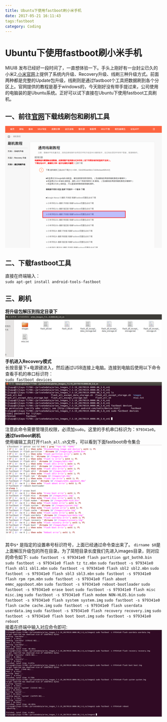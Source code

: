 ```yaml
---
title: Ubuntu下使用fastboot刷小米手机
date: 2017-05-21 16:11:43
tags:fastboot
category: Coding
---
```

# Ubuntu下使用fastboot刷小米手机  
MIUI8 发布已经好一段时间了，一直想体验一下。手头上刚好有一台封尘已久的小米2,[小米官网](http://www.miui.com/shuaji-393.html)上提供了系统内升级、Recovery升级、线刷三种升级方式。前面两种都是完整的Update包升级，线刷则是通过fastboot个工具把数据刷到各个分区上。官网提供的教程是基于windows的，今天刚好没有带手提过来，公司使用的电脑装的是Ubuntu系统。正好可以试下直接在Ubuntu下使用fastboot工具刷机。  
## 一、前往[官网](http://www.miui.com/shuaji-393.html)下载线刷包和刷机工具
![官网下载下载线刷包](fastboot_flash_xiaomi/xiaomi_update_zip.png)   

## 二、下载fastboot工具  
直接在终端输入：  
`sudo apt-get install android-tools-fastboot`

## 三、刷机  
**将升级包解压到指定目录下**  
![升级包内容](fastboot_flash_xiaomi/unzip.png)  
**手机进入Recovery模式**  
长按音量下+电源键进入，然后通过USB连接上电脑。连接到电脑后使用以下命令查看手机的串口标识符：  
`sudo fastboot devices`    
![查看手机串口标识符](fastboot_flash_xiaomi/fastboot_devices.png)    
注意此命令需要管理员权限，必须加`sudo`。这里的手机串口标识为：`979341e0`。
**通过fastboot刷机**   
使用编辑工具打开`flash_all.sh`文件，可以看到下面fastboot命令集合   
![fastboot命令集合](fastboot_flash_xiaomi/fastboot_cmd.png)  
其中`$*` 是指定的设置串号标识符号，上面已经通过命令查出来了。 `dirname $0`是上面解压升级包的所在目录。为了简短目录长度我们先进入images目录，则对应的命令如下:
`sudo fastboot -s 979341e0 flash partition gpt_both0.bin`
`sudo fastboot -s 979341e0 flash tz tz.mbn`
`sudo fastboot -s 979341e0 flash sbl1 sbl1.mbn`
`sudo fastboot -s 979341e0 flash sbl2 sbl2.mbn`
`sudo fastboot -s 979341e0 flash sbl3 sbl3.mbn`
`sudo fastboot -s 979341e0 flash rpm rpm.mbn`
`sudo fastboot -s 979341e0 flash aboot emmc_appsboot.mbn`
`sudo fastboot -s 979341e0 reboot-bootloader`
`sudo fastboot -s 979341e0 erase boot`
`sudo fastboot -s 979341e0 flash misc misc.img`
`sudo fastboot -s 979341e0 flash modem NON-HLOS.bin`
`sudo fastboot -s 979341e0 flash system system.img`
`sudo fastboot -s 979341e0 flash cache cache.img`
`sudo fastboot -s 979341e0 flash userdata userdata.img`
`sudo fastboot -s 979341e0 flash recovery recovery.img`
`sudo fastboot -s 979341e0 flash boot boot.img`
`sudo fastboot -s 979341e0 reboot `  
接着在终端中输入对应命令即可:  
![在终端输入fastboot命令](fastboot_flash_xiaomi/fastboot_cmd_result.png)
